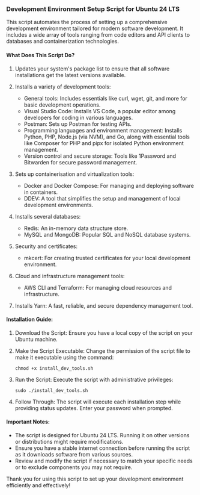### Development Environment Setup Script for Ubuntu 24 LTS

This script automates the process of setting up a comprehensive development environment tailored for modern software development. It includes a wide array of tools ranging from code editors and API clients to databases and containerization technologies.

#### What Does This Script Do?

1.  Updates your system's package list to ensure that all software installations get the latest versions available.

2.  Installs a variety of development tools:
    -   General tools: Includes essentials like curl, wget, git, and more for basic development operations.
    -   Visual Studio Code: Installs VS Code, a popular editor among developers for coding in various languages.
    -   Postman: Sets up Postman for testing APIs.
    -   Programming languages and environment management: Installs Python, PHP, Node.js (via NVM), and Go, along with essential tools like Composer for PHP and pipx for isolated Python environment management.
    -   Version control and secure storage: Tools like 1Password and Bitwarden for secure password management.

3.  Sets up containerisation and virtualization tools:
    -   Docker and Docker Compose: For managing and deploying software in containers.
    -   DDEV: A tool that simplifies the setup and management of local development environments.

4.  Installs several databases:
    -   Redis: An in-memory data structure store.
    -   MySQL and MongoDB: Popular SQL and NoSQL database systems.

5.  Security and certificates:
    -   mkcert: For creating trusted certificates for your local development environment.

6.  Cloud and infrastructure management tools:
    -   AWS CLI and Terraform: For managing cloud resources and infrastructure.

7.  Installs Yarn: A fast, reliable, and secure dependency management tool.

#### Installation Guide:

1.  Download the Script: Ensure you have a local copy of the script on your Ubuntu machine.

2.  Make the Script Executable: Change the permission of the script file to make it executable using the command:

    `chmod +x install_dev_tools.sh`

3.  Run the Script: Execute the script with administrative privileges:

    `sudo ./install_dev_tools.sh `

4.  Follow Through: The script will execute each installation step while providing status updates. Enter your password when prompted.

#### Important Notes:

-   The script is designed for Ubuntu 24 LTS. Running it on other versions or distributions might require modifications.
-   Ensure you have a stable internet connection before running the script as it downloads software from various sources.
-   Review and modify the script if necessary to match your specific needs or to exclude components you may not require.

Thank you for using this script to set up your development environment efficiently and effectively!